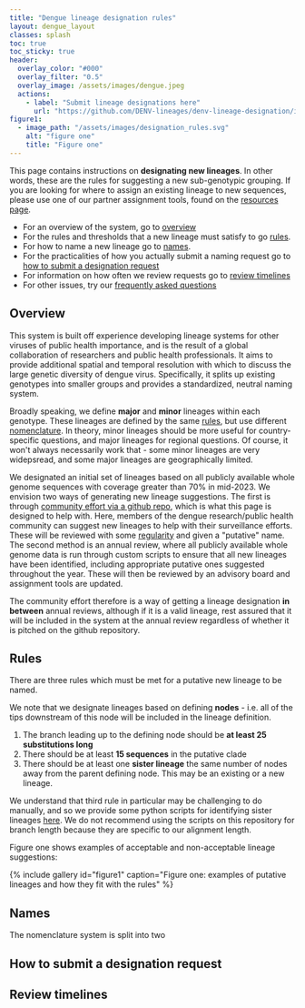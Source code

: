 ```yaml
---
title: "Dengue lineage designation rules"
layout: dengue_layout
classes: splash
toc: true
toc_sticky: true
header:
  overlay_color: "#000"
  overlay_filter: "0.5"
  overlay_image: /assets/images/dengue.jpeg
  actions:
    - label: "Submit lineage designations here"
      url: "https://github.com/DENV-lineages/denv-lineage-designation/issues"
figure1:
  - image_path: "/assets/images/designation_rules.svg"
    alt: "figure one"
    title: "Figure one"
---
```


This page contains instructions on **designating new lineages**. In other words, these are the rules for suggesting a new sub-genotypic grouping. If you are looking for where to assign an existing lineage to new sequences, please use one of our partner assignment tools, found on the [resources page](/_pages/resources/).

- For an overview of the system, go to [overview](#overview)
- For the rules and thresholds that a new lineage must satisfy to go [rules](#rules). 
- For how to name a new lineage go to [names](#names). 
- For the practicalities of how you actually submit a naming request go to [how to submit a designation request](#how-to-submit-a-designation-request)
- For information on how often we review requests go to [review timelines](#review-timelines)
- For other issues, try our [frequently asked questions](/_pages/faq/) 

## Overview

This system is built off experience developing lineage systems for other viruses of public health importance, and is the result of a global collaboration of researchers and public health professionals. It aims to provide additional spatial and temporal resolution with which to discuss the large genetic diversity of dengue virus. Specifically, it splits up existing genotypes into smaller groups and provides a standardized, neutral naming system.

Broadly speaking, we define **major** and **minor** lineages within each genotype. These lineages are defined by the same [rules](#rules), but use different [nomenclature](#names). In theory, minor lineages should be more useful for country-specific questions, and major lineages for regional questions. Of course, it won't always necessarily work that - some minor lineages are very widepsread, and some major lineages are geographically limited. 

We designated an initial set of lineages based on all publicly available whole genome sequences with coverage greater than 70% in mid-2023. We envision two ways of generating new lineage suggestions. The first is through [community effort via a github repo](#how-to-submit-a-designation-request), which is what this page is designed to help with. Here, members of the dengue research/public health community can suggest new lineages to help with their surveillance efforts. These will be reviewed with some [regularity](#review-timelines) and given a "putative" name. The second method is an annual review, where all publicly available whole genome data is run through custom scripts to ensure that all new lineages have been identified, including appropriate putative ones suggested throughout the year. These will then be reviewed by an advisory board and assignment tools are updated. 

The community effort therefore is a way of getting a lineage designation **in between** annual reviews, although if it is a valid lineage, rest assured that it will be included in the system at the annual review regardless of whether it is pitched on the github repository.

## Rules

There are three rules which must be met for a putative new lineage to be named. 

We note that we designate lineages based on defining **nodes** - i.e. all of the tips downstream of this node will be included in the lineage definition.

1. The branch leading up to the defining node should be **at least 25 substitutions long**
2. There should be at least **15 sequences** in the putative clade
3. There should be at least one **sister lineage** the same number of nodes away from the parent defining node. This may be an existing or a new lineage. 

We understand that third rule in particular may be challenging to do manually, and so we provide some python scripts for identifying sister lineages [here](https://github.com/DENV-lineages/lineages-paper). We do not recommend using the scripts on this repository for branch length because they are specific to our alignment length.

Figure one shows examples of acceptable and non-acceptable lineage suggestions:

{% include gallery id="figure1" caption="Figure one: examples of putative lineages and how they fit with the rules" %}


## Names

The nomenclature system is split into two 

## How to submit a designation request

## Review timelines